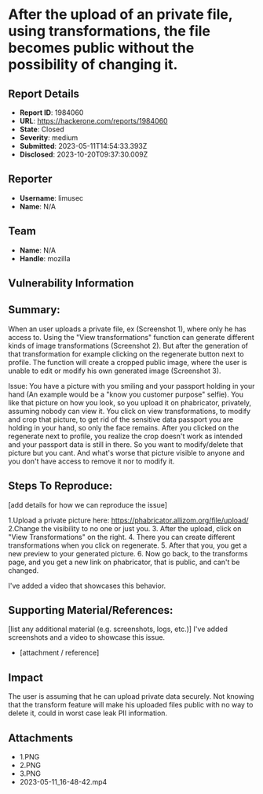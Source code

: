 # After the upload of an private file, using transformations, the file becomes public without the possibility of changing it.

## Report Details
- **Report ID**: 1984060
- **URL**: https://hackerone.com/reports/1984060
- **State**: Closed
- **Severity**: medium
- **Submitted**: 2023-05-11T14:54:33.393Z
- **Disclosed**: 2023-10-20T09:37:30.009Z

## Reporter
- **Username**: limusec
- **Name**: N/A

## Team
- **Name**: N/A
- **Handle**: mozilla

## Vulnerability Information
## Summary:
When an user uploads a private file, ex (Screenshot 1), where only he has access to. Using the "View transformations" function can generate different kinds of image transformations (Screenshot 2). But after the generation of that transformation for example clicking on  the regenerate button next to profile. The function will create a cropped public image, where the user is unable to edit or modify his own generated image (Screenshot 3). 

Issue: You have a picture with you smiling and your passport holding in your hand (An example would be a "know you customer purpose" selfie). You like that picture on how you look, so you upload it on phabricator, privately, assuming nobody can view it. You click on view transformations, to modify and crop that picture, to get rid of the sensitive data passport you are holding in your hand, so only the face remains. After you clicked on the regenerate next to profile, you realize the crop doesn't work as intended and your passport data is still in there. So you want to modify/delete that picture but you cant. And what's worse that picture visible to anyone and you don't have access to remove it nor to modify it.

## Steps To Reproduce:
[add details for how we can reproduce the issue]

 1.Upload a private picture here: https://phabricator.allizom.org/file/upload/
 2.Change the visibility to no one or just you.
 3. After the upload, click on "View Transformations" on the right.
 4. There you can create different transformations when you click on regenerate.
 5. After that you, you get a new preview to your generated picture. 
 6. Now go back, to the transforms page, and you get a new link on phabricator, that is public, and can't be changed.

I've added a video that showcases this behavior. 


## Supporting Material/References:
[list any additional material (e.g. screenshots, logs, etc.)]
I've added screenshots and a video to showcase this issue.
  * [attachment / reference]

## Impact

The user is assuming that he can upload private data securely. Not knowing that the transform feature will make his uploaded files public with no way to delete it, could in worst case leak PII information.

## Attachments
- 1.PNG
- 2.PNG
- 3.PNG
- 2023-05-11_16-48-42.mp4
